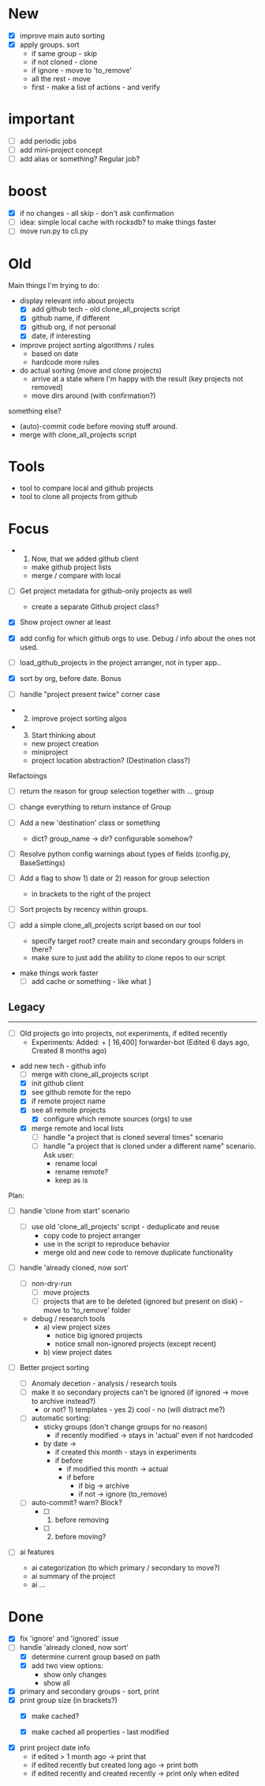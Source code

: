 
# New

- [x] improve main auto sorting
- [x] apply groups. sort
  - if same group - skip
  - if not cloned - clone
  - if ignore - move to 'to_remove'
  - all the rest - move
  - first - make a list of actions - and verify
# important
- [ ] add periodic jobs
- [ ] add mini-project concept
- [ ] add alias or something? Regular job?
# boost
- [x] if no changes - all skip - don't ask confirmation
- [ ] idea: simple local cache with rocksdb? to make things faster
- [ ] move run.py to cli.py

# Old
Main things I'm trying to do:
- display relevant info about projects
  - [x] add github tech - old clone_all_projects script
  - [x] github name, if different
  - [x] github org, if not personal
  - [x] date, if interesting
- improve project sorting algorithms / rules
  - based on date
  - hardcode more rules
- do actual sorting (move and clone projects)
  - arrive at a state where I'm happy with the result (key projects not removed)
  - move dirs around (with confirmation?)

something else?
- (auto)-commit code before moving stuff around.
- merge with clone_all_projects script

# Tools
- tool to compare local and github projects
- tool to clone all projects from github

# Focus
- 1) Now, that we added github client
  - make github project lists
  - merge / compare with local

- [ ] Get project metadata for github-only projects as well
  - create a separate Github project class?
- [x] Show project owner at least
- [x] add config for which github orgs to use. Debug / info about the ones not used.

- [ ] load_github_projects in the project arranger, not in typer app..
- [x] sort by org, before date.
Bonus
- [ ] handle "project present twice" corner case

- 2) improve project sorting algos
- 3) Start thinking about
  - new project creation 
  - miniproject
  - project location abstraction? (Destination class?)

Refactoings
- [ ] return the reason for group selection together with ... group
- [ ] change everything to return instance of Group
- [ ] Add a new 'destination' class or something
  - dict? group_name -> dir? configurable somehow? 
- [ ] Resolve python config warnings about types of fields (config.py, BaseSettings)

- [ ] Add a flag to show 1) date or 2) reason for group selection 
  - in brackets to the right of the project
- [ ] Sort projects by recency within groups.

- [ ] add a simple clone_all_projects script based on our tool
  - specify target root? create main and secondary groups folders in there?
  - make sure to just add the ability to clone repos to our script
- make things work faster
  - [ ] add cache or something - like what ]

Legacy
- 
-----

 - [ ] Old projects go into projects, not experiments, if edited recently
   - Experiments: Added: + [    16,400] forwarder-bot    (Edited 6 days ago, Created 8 months ago)



- add new tech - github info
  - [ ] merge with clone_all_projects script
  - [x] init github client
  - [x] see github remote for the repo
  - [x] if remote project name 
  - [x] see all remote projects
    - [x] configure which remote sources (orgs) to use
  - [x] merge remote and local lists 
    - [ ] handle "a project that is cloned several times" scenario
    - [ ] handle "a project that is cloned under a different name" scenario. Ask user:
      - rename local
      - rename remote? 
      - keep as is

Plan:




- [ ] handle 'clone from start' scenario
  - [ ] use old 'clone_all_projects' script - deduplicate and reuse
    - copy code to project arranger
    - use in the script to reproduce behavior
    - merge old and new code to remove duplicate functionality

- [ ] handle 'already cloned, now sort'
  - [ ] non-dry-run
    -  [ ] move projects
    -  [ ] projects that are to be deleted (ignored but present on disk) - move to 'to_remove' folder
  - debug / research tools
    - a) view project sizes
      - notice big ignored projects
      - notice small non-ignored projects (except recent) 
    - b) view project dates


- [ ] Better project sorting
  - [ ] Anomaly decetion - analysis / research tools
  - [ ] make it so secondary projects can't be ignored (if ignored -> move to archive instead?)
    - or not? 1) templates - yes 2) cool - no (will distract me?)
  - [ ] automatic sorting: 
    - sticky groups (don't change groups for no reason)
      - if recently modified -> stays in 'actual' even if not hardcoded
    - by date -> 
      - if created this month - stays in experiments
      - if before
        - if modified this month -> actual
        - if before
          - if big -> archive
          - if not -> ignore (to_remove)
  - [ ] auto-commit? warn? Block? 
    - [ ] 1) before removing
    - [ ] 2) before moving? 


- [ ] ai features
  - ai categorization (to which primary / secondary to move?)
  - ai summary of the project
  - ai ... 








# Done
- [x] fix 'ignore' and 'ignored' issue
- [ ] handle 'already cloned, now sort'
  - [x] determine current group based on path
  - [x] add two view options:
    - show only changes
    - show all

- [x] primary and secondary groups - sort, print
- [x] print group size (in brackets?)
  - [x] make cached?
  - [x] make cached all properties - last modified


- [x] print project date info
  - if edited > 1 month ago -> print that
  - if edited recently but created long ago -> print both
  - if edited recently and created recently -> print only when edited